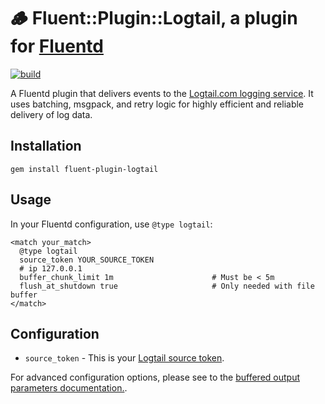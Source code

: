 # 🪵 Fluent::Plugin::Logtail, a plugin for [Fluentd](http://fluentd.org)

[![build](https://github.com/logtail/fluentd-plugin-logtail/actions/workflows/main.yml/badge.svg)](https://github.com/logtail/fluentd-plugin-logtail/actions/workflows/main.yml)

A Fluentd plugin that delivers events to the [Logtail.com logging service](https://logtail.com). It uses batching, msgpack, and retry logic for highly efficient and reliable delivery of log data.

## Installation

```
gem install fluent-plugin-logtail
```

## Usage

In your Fluentd configuration, use `@type logtail`:

```
<match your_match>
  @type logtail
  source_token YOUR_SOURCE_TOKEN
  # ip 127.0.0.1
  buffer_chunk_limit 1m                      # Must be < 5m
  flush_at_shutdown true                     # Only needed with file buffer
</match>
```

## Configuration

* `source_token` - This is your [Logtail source token](https://logtail.com).

For advanced configuration options, please see to the [buffered output parameters documentation.](http://docs.fluentd.org/articles/output-plugin-overview#buffered-output-parameters).
